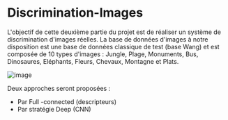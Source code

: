 # Discrimination-Images

L'objectif de cette deuxième partie du projet est de réaliser un système de discrimination d'images réelles. La base de données d'images à notre disposition est une base de données classique de test (base Wang) et est composée de 10 types d'images : Jungle, Plage, Monuments, Bus, Dinosaures, Eléphants, Fleurs, Chevaux, Montagne et Plats.

![image](https://user-images.githubusercontent.com/55838700/163690120-39c2d240-7b1b-4ba8-88fe-de77cf486401.png)

Deux approches seront proposées :
- Par Full -connected (descripteurs)
- Par stratégie Deep (CNN)
